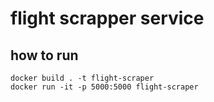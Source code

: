 # flight scrapper service

## how to run

```shell
docker build . -t flight-scraper
docker run -it -p 5000:5000 flight-scraper
```

